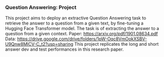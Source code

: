 ### Question Answering: Project
This project aims to deploy an extractive Question Answering task to retrieve the answer to a question from a given text, by fine-tuning a Hugging Face Transformer model. The task is of extracting the answer to a question from a given context.
Paper: https://arxiv.org/pdf/1901.08634.pdf
Data: https://drive.google.com/drive/folders/1pW-Oqc8VmOokXSBV-U9Qnw8MlCV-C_t2?usp=sharing 
This project replicates the long and short answer dev and test performances in this research paper.
